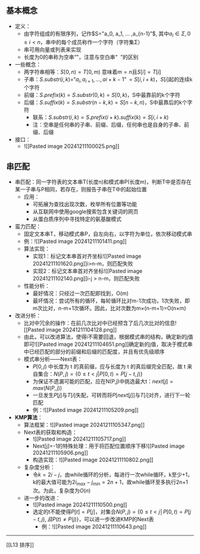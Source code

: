 ## 基本概念
- 定义：
	- 由字符组成的有限序列，记作$S="a_0, a_1, … ,a_{n-1}”$, 其中$a_i∈Σ, 0≤ i<n$，串中的每个成员称作一个字符（字符集Σ）
	- 串可用向量或列表来实现
	- 长度为0的串称为空串“”，注意与空白串“  ”的区别
- 一些概念：
	- 两字符串相等：$S[0,n) = T[0,m)$ 意味着$m=n$且$S[i]=T[i]$
	- 子串：$S.substr(i,k)=“a_i, a_{i+1}, … ,a{i+k-1}”=S[i, i+k)$，$S[i]$起的连续k个字符
	- 前缀：$S.prefix(k) = S.substr(0,k)=S[0, k)$，S中最靠前的k个字符
	- 后缀：$S.suffix(k) = S.substr(n-k,k)= S[n-k, n)$，S中最靠后的k个字符
		- 联系：$S. substr(i,k) = S.prefix(i+k).suffix(k)= S[i, i+k)$
		- 注：空串是任何串的子串、前缀、后缀，任何串也是自身的子串、前缀、后缀
- 接口：
	- ![[Pasted image 20241211100025.png]]
## 串匹配
- 串匹配：同一字符表的文本串T(长度n)和模式串P(长度m)，判断T中是否存在某一子串与P相同，若存在，则报告子串在T中的起始位置
	- 应用：
		- 可拓展为查找出现次数，枚举所有位置等功能
		- 从互联网中使用google搜索包含关键词的网页
		- 从蛋白质序列中寻找特定的氨基酸模式
- 蛮力匹配：
	- 固定文本串T，移动模式串P，自左向右，以字符为单位，依次移动模式串
	- 例：![[Pasted image 20241211101411.png]]
	- 算法实现：
		- 实现1：标记文本串首对齐坐标![[Pasted image 20241211101620.png]]i>n-m，则匹配失败
		- 实现2：标记文本串首对齐坐标![[Pasted image 20241211102140.png]]i-j > n-m，则匹配失败
	- 性能分析：
		- 最好情况：只经过一次匹配即找到，O(m)
		- 最坏情况：尝试所有的循环，每轮循环比对m-1次成功，1次失败，即m次比对，n-m+1次循环。因此，比对次数为m×(n-m+1)=O(n×m)
- 改进分析：
	- 比对中冗余的操作：在前几次比对中已经预含了后几次比对的信息![[Pasted image 20241211104128.png]]
	- 由此，可以改进算法，使得i不需要回退，根据模式串的结构，确定新的j值即可![[Pasted image 20241211104651.png]]确定新的j值，取决于模式串中已经匹配的部分的前缀和后缀的匹配度，并且有优先级顺序
	- 模式串分析——Next表：
		- $P[0, j)$ 中长度为 t 的真前缀，应与长度为 t 的真后缀完全匹配，故 t 来自集合：$N(P,j)=\{0≤t<j|P[0,t)=P[j-t,j)\}$
		- 为保证不遗漏可能的匹配，应在N(P,j)中挑选最大t：$next[j]=max(N(P,j))$
		- 一旦发生$P[j]$与$T[i]$失配，可转而将$P[next[j]]$与$T[i]$对齐，进行下一轮匹配
		- 例：![[Pasted image 20241211105209.png]]
- **KMP算法**：
	- 算法框架：![[Pasted image 20241211105347.png]]
	- Next表的获取和构造：
		- ![[Pasted image 20241211105717.png]]
		- Next[j]=-1的特殊处理：用于将匹配位置顺序下移![[Pasted image 20241211105906.png]]
		- 构造实现：![[Pasted image 20241211110802.png]]
	- 复杂度分析：
		- 令$k=2i-j$，由while循环的分析，每进行一次while循环，k至少+1，k的最大值可能为$2i_{max}-j_{min}=2n+1$，故while循环至多执行2n+1次。为此，复杂度为$O(n)$
	- 进一步的改进：
		- ![[Pasted image 20241211110500.png]]
		- 选定的t不能使得$P[t]=P[j]$，对集合$N(P,j)=\{0≤t<j│P[0,t)=P[j-t,j),且P(t)≠P(j)\}$，可以进一步改进KMP的Next表
			- 例：![[Pasted image 20241211110643.png]]
---
[[L13 排序]]
